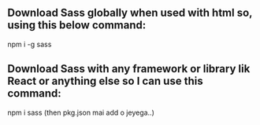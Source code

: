 ## Download Sass globally when used with html so, using this below command:

npm i -g sass

## Download Sass with any framework or library lik React or anything else so I can use this command:

npm i sass (then pkg.json mai add o jeyega..)